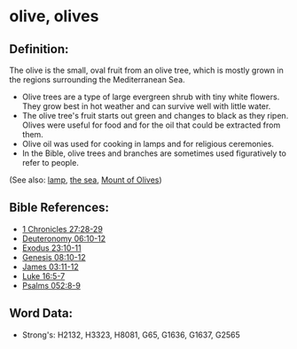 # olive, olives #

## Definition: ##

The olive is the small, oval fruit from an olive tree, which is mostly grown in the regions surrounding the Mediterranean Sea.

* Olive trees are a type of large evergreen shrub with tiny white flowers. They grow best in hot weather and can survive well with little water.
* The olive tree's fruit starts out green and changes to black as they ripen. Olives were useful for food and for the oil that could be extracted from them.
* Olive oil was used for cooking in lamps and for religious ceremonies.
* In the Bible, olive trees and branches are sometimes used figuratively to refer to people.

(See also: [lamp](../other/lamp.md), [the sea](../names/mediterranean.md), [Mount of Olives](../names/mountofolives.md))

## Bible References: ##

* [1 Chronicles 27:28-29](rc://en/tn/help/1ch/27/28)
* [Deuteronomy 06:10-12](rc://en/tn/help/deu/06/10)
* [Exodus 23:10-11](rc://en/tn/help/exo/23/10)
* [Genesis 08:10-12](rc://en/tn/help/gen/08/10)
* [James 03:11-12](rc://en/tn/help/jas/03/11)
* [Luke 16:5-7](rc://en/tn/help/luk/16/05)
* [Psalms 052:8-9](rc://en/tn/help/psa/052/008)

## Word Data: ##

* Strong's: H2132, H3323, H8081, G65, G1636, G1637, G2565
